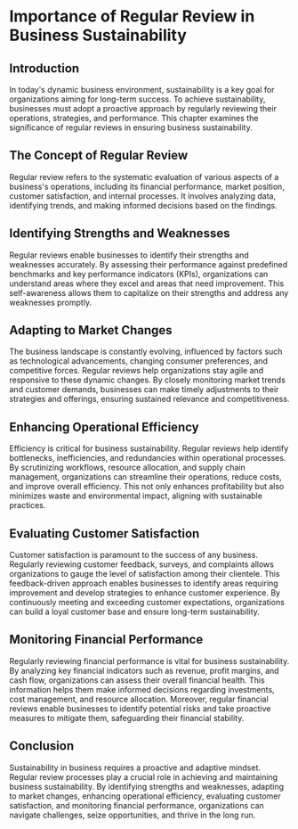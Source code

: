 Importance of Regular Review in Business Sustainability
================================================================

Introduction
------------

In today's dynamic business environment, sustainability is a key goal for organizations aiming for long-term success. To achieve sustainability, businesses must adopt a proactive approach by regularly reviewing their operations, strategies, and performance. This chapter examines the significance of regular reviews in ensuring business sustainability.

The Concept of Regular Review
-----------------------------

Regular review refers to the systematic evaluation of various aspects of a business's operations, including its financial performance, market position, customer satisfaction, and internal processes. It involves analyzing data, identifying trends, and making informed decisions based on the findings.

Identifying Strengths and Weaknesses
------------------------------------

Regular reviews enable businesses to identify their strengths and weaknesses accurately. By assessing their performance against predefined benchmarks and key performance indicators (KPIs), organizations can understand areas where they excel and areas that need improvement. This self-awareness allows them to capitalize on their strengths and address any weaknesses promptly.

Adapting to Market Changes
--------------------------

The business landscape is constantly evolving, influenced by factors such as technological advancements, changing consumer preferences, and competitive forces. Regular reviews help organizations stay agile and responsive to these dynamic changes. By closely monitoring market trends and customer demands, businesses can make timely adjustments to their strategies and offerings, ensuring sustained relevance and competitiveness.

Enhancing Operational Efficiency
--------------------------------

Efficiency is critical for business sustainability. Regular reviews help identify bottlenecks, inefficiencies, and redundancies within operational processes. By scrutinizing workflows, resource allocation, and supply chain management, organizations can streamline their operations, reduce costs, and improve overall efficiency. This not only enhances profitability but also minimizes waste and environmental impact, aligning with sustainable practices.

Evaluating Customer Satisfaction
--------------------------------

Customer satisfaction is paramount to the success of any business. Regularly reviewing customer feedback, surveys, and complaints allows organizations to gauge the level of satisfaction among their clientele. This feedback-driven approach enables businesses to identify areas requiring improvement and develop strategies to enhance customer experience. By continuously meeting and exceeding customer expectations, organizations can build a loyal customer base and ensure long-term sustainability.

Monitoring Financial Performance
--------------------------------

Regularly reviewing financial performance is vital for business sustainability. By analyzing key financial indicators such as revenue, profit margins, and cash flow, organizations can assess their overall financial health. This information helps them make informed decisions regarding investments, cost management, and resource allocation. Moreover, regular financial reviews enable businesses to identify potential risks and take proactive measures to mitigate them, safeguarding their financial stability.

Conclusion
----------

Sustainability in business requires a proactive and adaptive mindset. Regular review processes play a crucial role in achieving and maintaining business sustainability. By identifying strengths and weaknesses, adapting to market changes, enhancing operational efficiency, evaluating customer satisfaction, and monitoring financial performance, organizations can navigate challenges, seize opportunities, and thrive in the long run.
